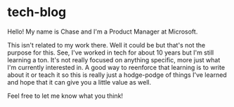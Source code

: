 # tech-blog

Hello! My name is Chase and I'm a Product Manager at Microsoft.

This isn't related to my work there. Well it could be but that's not the purpose for this. 
See, I've worked in tech for about 10 years but I'm still learning a ton. It's not really focused on anything specific, more just what I'm currently interested in. A good way to reenforce that learning is to write about it or teach it so this is really just a hodge-podge of things I've learned and hope that it can give you a little value as well.

Feel free to let me know what you think!
